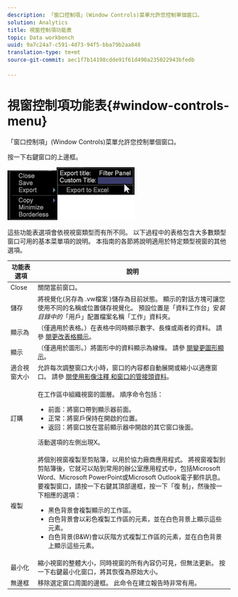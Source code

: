 ```yaml
---
description: 「窗口控制項」(Window Controls)菜單允許您控制單個窗口。
solution: Analytics
title: 視窗控制項功能表
topic: Data workbench
uuid: 9a7c24a7-c591-4d73-94f5-bba79b2aa848
translation-type: tm+mt
source-git-commit: aec1f7b14198cdde91f61d490a235022943bfedb

---
```



# 視窗控制項功能表{#window-controls-menu}

「窗口控制項」(Window Controls)菜單允許您控制單個窗口。

按一下右鍵窗口的上邊框。

![](assets/mnu_window_TitleBar.png)

這些功能表選項會依視視窗類型而有所不同。 以下過程中的表格包含大多數類型窗口可用的基本菜單項的說明。 本指南的各節將說明適用於特定類型視窗的其他選項。

<table id="table_13ADF7B7E50E44D890768A5F9BAC8D06"> 
 <thead> 
  <tr> 
   <th colname="col1" class="entry"> 功能表選項 </th> 
   <th colname="col2" class="entry"> 說明 </th> 
  </tr> 
 </thead>
 <tbody> 
  <tr> 
   <td colname="col1"> Close </td> 
   <td colname="col2"> 關閉當前窗口。 </td> 
  </tr> 
  <tr> 
   <td colname="col1"> 儲存 </td> 
   <td colname="col2">將視覺化(另存為 <span class="filepath"> .vw檔案</span> )儲存為目前狀態。 顯示的對話方塊可讓您使用不同的名稱或位置儲存視覺化。 預設位置是「資料工作台」安<i>裝目錄中的</i>「用戶」配置檔案名稱「工作」資料夾。 </td> 
  </tr> 
  <tr> 
   <td colname="col1"> 顯示為 </td> 
   <td colname="col2">（僅適用於表格。）在表格中同時顯示數字、長條或兩者的資料。 請參 <a href="../../../home/c-get-started/c-analysis-vis/c-tables/c-chg-tbl-disp.md#concept-c515caeefce9495f88873a10dc112770"> 閱更改表格顯示</a>。 </td> 
  </tr> 
  <tr> 
   <td colname="col1"> 顯示 </td> 
   <td colname="col2">（僅適用於圖形。）將圖形中的資料顯示為線條。 請參 <a href="../../../home/c-get-started/c-analysis-vis/c-graphs/c-chg-graph-disp.md#concept-eaba669d90f64cfa872f1397205fe2f7"> 閱變更圖形顯示</a>。 </td> 
  </tr> 
  <tr> 
   <td colname="col1"> 適合視窗大小 </td> 
   <td colname="col2">允許每次調整窗口大小時，窗口的內容都自動展開或縮小以適應窗口。 請參 <a href="../../../home/c-get-started/c-analysis-vis/c-annots/c-image-annots.md#concept-02081ed7d91c4fdcb8fc863f2a51c962"> 閱使用影像注釋</a><a href="../../../home/c-get-started/c-analysis-vis/c-tables/c-fit-data-win.md#concept-b812b1171fc240d9a4cf6d6d57f621a6"> 和窗口的管接頭資料</a>。 </td> 
  </tr> 
  <tr> 
   <td colname="col1"> 訂購 </td> 
   <td colname="col2"> <p>在工作區中組織視窗的圖層。 順序命令包括： 
     <ul id="ul_90391B26719040AE8E0F80FE33B106FD"> 
      <li id="li_D1B38998C8CC452D8B642132B94F92F7">前面：將窗口帶到顯示器前面。 </li> 
      <li id="li_71EEC709AA734924AE8740313031DF6E">正常：將窗戶保持在開啟的位置。 </li> 
      <li id="li_B6489677FF5540E4BD854EE1CE504CCA">返回：將窗口放在當前顯示器中開啟的其它窗口後面。 </li> 
     </ul> </p> <p>活動選項的左側出現X。 </p> </td> 
  </tr> 
  <tr> 
   <td colname="col1"> 複製 </td> 
   <td colname="col2">將個別視窗複製至剪貼簿，以用於協力廠商應用程式。 將視窗複製到剪貼簿後，它就可以貼到常用的辦公室應用程式中，包括Microsoft Word、Microsoft PowerPoint或Microsoft Outlook電子郵件訊息。 要複製窗口，請按一下右鍵其頂部邊框，按一下「復 <span class="uicontrol"> 制</span>」，然後按一下相應的選項： 
    <ul id="ul_ECCD6A70729E40998C64714E01504995"> 
     <li id="li_21D375DAE7BC4F449C8A3225296A6D26">黑色背景會複製顯示的工作區。 </li> 
     <li id="li_1B08C688678F42948E0952EEE0BF2B30">白色背景會以彩色複製工作區的元素，並在白色背景上顯示這些元素。 </li> 
     <li id="li_86F497A2275C43B5835DEDD0A4BF76E8">白色背景(B&amp;W)會以灰階方式複製工作區的元素，並在白色背景上顯示這些元素。 </li> 
    </ul> </td> 
  </tr> 
  <tr> 
   <td colname="col1"> 最小化 </td> 
   <td colname="col2"> 縮小視窗的整體大小，同時視窗的所有內容仍可見，但無法更新。 按一下右鍵最小化窗口，將其恢復為原始大小。 </td> 
  </tr> 
  <tr> 
   <td colname="col1"> 無邊框 </td> 
   <td colname="col2"> 移除選定窗口周圍的邊框。 此命令在建立報告時非常有用。 </td> 
  </tr> 
 </tbody> 
</table>
